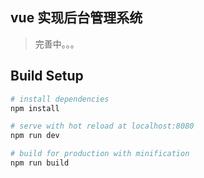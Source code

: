## vue 实现后台管理系统

> 完善中。。。

## Build Setup

``` bash
# install dependencies
npm install

# serve with hot reload at localhost:8080
npm run dev

# build for production with minification
npm run build

```
